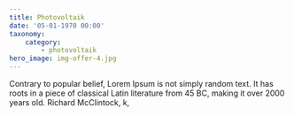 ```yaml
---
title: Photovoltaik
date: '05-01-1970 00:00'
taxonomy:
    category:
        - photovoltaik
hero_image: img-offer-4.jpg
---
```


Contrary to popular belief, Lorem Ipsum is not simply random text. It has roots in a piece of classical Latin literature from 45 BC, making it over 2000 years old. Richard McClintock,
k,

